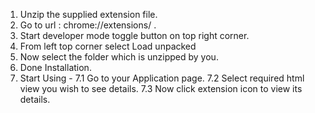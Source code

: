 1. Unzip the supplied extension file. 
2. Go to url : chrome://extensions/ .
3. Start developer mode toggle button on top right corner.
4. From left top corner select Load unpacked 
5. Now select the folder which is unzipped by you. 
6. Done Installation. 
7. Start Using -
   7.1 Go to your Application page. 
   7.2 Select required html view you wish to see details.
   7.3 Now click extension icon to view its details. 

